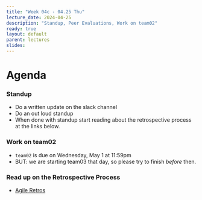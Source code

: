 ```yaml
---
title: "Week 04c - 04.25 Thu"
lecture_date: 2024-04-25
description: "Standup, Peer Evaluations, Work on team02"
ready: true
layout: default
parent: lectures
slides:
---
```


# Agenda

### Standup

- Do a written update on the slack channel
- Do an out loud standup
- When done with standup start reading about the retrospective process at the links below.


### Work on team02

* `team02` is due on Wednesday, May 1 at 11:59pm
* BUT: we are starting team03 that day, so please try to finish *before* then.

### Read up on the Retrospective Process

- [Agile Retros](https://ucsb-cs156.github.io/topics/agile/agile_retros.html)
